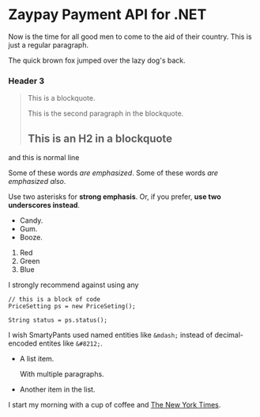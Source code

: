 Zaypay Payment API for .NET 
===========================

Now is the time for all good men to come to
the aid of their country. This is just a
regular paragraph.

The quick brown fox jumped over the lazy
dog's back.

### Header 3

> This is a blockquote.
> 
> This is the second paragraph in the blockquote.
>
> ## This is an H2 in a blockquote

and this is normal line

Some of these words *are emphasized*.
Some of these words _are emphasized also_.

Use two asterisks for **strong emphasis**.
Or, if you prefer, __use two underscores instead__.

-   Candy.
-   Gum.
-   Booze.

1.  Red
2.  Green
3.  Blue


I strongly recommend against using any 

    // this is a block of code
    PriceSetting ps = new PriceSeting();
    
    String status = ps.status();
    

I wish SmartyPants used named entities like `&mdash;`
instead of decimal-encoded entites like `&#8212;`.


*   A list item.

    With multiple paragraphs.

*   Another item in the list.


I start my morning with a cup of coffee and
[The New York Times][NY Times].

[ny times]: http://www.nytimes.com/